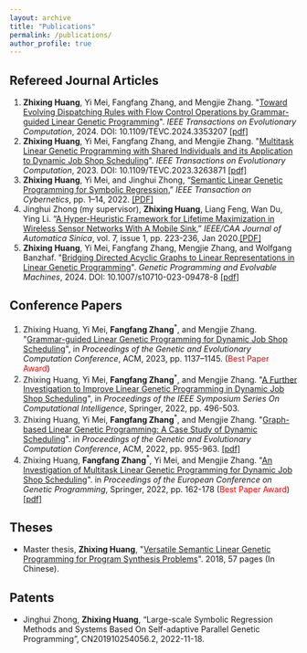 ```yaml
---
layout: archive
title: "Publications"
permalink: /publications/
author_profile: true
---
```


## Refereed Journal Articles
<ol>
<li><b>Zhixing Huang</b>, Yi Mei, Fangfang Zhang, and Mengjie Zhang. "<a target="_blank" href="https://ieeexplore.ieee.org/document/10398533">Toward Evolving Dispatching Rules with Flow Control Operations by Grammar-guided Linear Genetic Programming</a>". <i>IEEE Transactions on Evolutionary Computation</i>, 2024. DOI: 10.1109/TEVC.2024.3353207 <a target="_blank" href="https://github.com/Zhixing1020/zhixinghuang.github.io/blob/master/files/Toward_Evolving_Dispatching_Rules_With_Flow_Control_Operations_By_Grammar-Guided_Linear_Genetic_Programming.pdf">[pdf]</a></li>	
  
<li> <b>Zhixing Huang</b>, Yi Mei, Fangfang Zhang, and Mengjie Zhang. "<a target="_blank" href="https://ieeexplore.ieee.org/document/10090245">Multitask Linear Genetic Programming with Shared Individuals and its Application to Dynamic Job Shop Scheduling</a>". <i>IEEE Transactions on Evolutionary Computation</i>, 2023. DOI: 10.1109/TEVC.2023.3263871 <a target="_blank" href="https://github.com/Zhixing1020/zhixinghuang.github.io/blob/3f51fdb85e4ed0da8b60ebf44e50178ca57e67a7/files/Multitask_Linear_Genetic_Programming_with_Shared_Individuals_and_its_Application_to_Dynamic_Job_Shop_Scheduling.pdf">[pdf]</a></li> 

<li><b>Zhixing Huang</b>, Yi Mei, and Jinghui Zhong, “<a target="_blank" href="https://ieeexplore.ieee.org/document/9810862">Semantic Linear Genetic Programming for Symbolic Regression</a>,” <i>IEEE Transaction on Cybernetics</i>, pp. 1–14, 2022. <a href="https://github.com/Zhixing1020/zhixinghuang.github.io/blob/3f51fdb85e4ed0da8b60ebf44e50178ca57e67a7/files/Semantic_Linear_Genetic_Programming_for_Symbolic_Regression.pdf">[PDF]</a></li>

<li>Jinghui Zhong (my supervisor), <b>Zhixing Huang</b>, Liang Feng, Wan Du, Ying Li. “<a href="https://ieeexplore.ieee.org/document/8945493">A Hyper-Heuristic Framework for Lifetime Maximization in Wireless Sensor Networks With A Mobile Sink</a>,” <i>IEEE/CAA Journal of Automatica Sinica</i>, vol. 7, issue 1, pp. 223-236, Jan 2020.<a href="https://github.com/Zhixing1020/zhixinghuang.github.io/blob/4b029fb86e9a2047f0c958f3b300569eb3896e17/files/A_hyper-heuristic_framework_for_lifetime_maximization_in_wireless_sensor_networks_with_a_mobile_sink.pdf">[PDF]</a> </li>
  
<li><b>Zhixing Huang</b>, Yi Mei, Fangfang Zhang, Mengjie Zhang, and Wolfgang Banzhaf. "<a target="_blank" href="https://link.springer.com/article/10.1007/s10710-023-09478-8">Bridging Directed Acyclic Graphs to Linear Representations in Linear Genetic Programming</a>". <i>Genetic Programming and Evolvable Machines</i>, 2024. DOI: 10.1007/s10710-023-09478-8 <a target="_blank" href="https://github.com/Zhixing1020/zhixinghuang.github.io/blob/master/files/Bridging%20directed%20acyclic%20graphs%20to%20linear%20representations%20in%20linear%20genetic%20programming-%20a%20case%20study%20of%20dynamic%20scheduling.pdf">[pdf]</a></li>
</ol>

## Conference Papers
<ol>
<li>Zhixing Huang, Yi Mei, <b>Fangfang Zhang</b><sup>*</sup>, and Mengjie Zhang. "<a target="_blank" href="https://dl.acm.org/doi/abs/10.1145/3583131.3590394">Grammar-guided Linear Genetic Programming for Dynamic Job Shop Scheduling</a>", in <i>Proceedings of the Genetic and Evolutionary Computation Conference</i>, ACM, 2023, pp. 1137–1145. (<span style="color: #FF0000">Best Paper Award</span>)</li>		
<li>Zhixing Huang, Yi Mei, <b>Fangfang Zhang</b><sup>*</sup>, and Mengjie Zhang. "<a target="_blank" href="https://ieeexplore.ieee.org/abstract/document/10022208">A Further Investigation to Improve Linear Genetic Programming in Dynamic Job Shop Scheduling</a>", in <i>Proceedings of the IEEE Symposium Series On Computational Intelligence</i>, Springer, 2022, pp. 496-503.</li>	
<li> Zhixing Huang, Yi Mei, <b>Fangfang Zhang</b><sup>*</sup>, and Mengjie Zhang. "<a target="_blank" href="https://dl.acm.org/doi/pdf/10.1145/3512290.3528730?casa_token=yjyTHGzMAkQAAAAA:1cwOyg8dXdFR5o6qj6cEf8XFLtQhUeVWoqWymEzeGuk7XDBu6CP4lemqlpMctxtLw162Gtd3IMSJ3w">Graph-based Linear Genetic Programming: A Case Study of Dynamic Scheduling</a>". in <i>Proceedings of the Genetic and Evolutionary Computation Conference</i>, ACM, 2022, pp. 955-963. <a target="_blank" href="https://github.com/fangfang-zhang/fangfang-zhang.github.io/blob/master/files/2022-Graph-based-GP.pdf">[pdf]</a></li>	
<li> Zhixing Huang, <b>Fangfang Zhang</b><sup>*</sup>, Yi Mei, and Mengjie Zhang. "<a target="_blank" href="https://link.springer.com/chapter/10.1007/978-3-031-02056-8_11">An Investigation of Multitask Linear Genetic Programming for Dynamic Job Shop Scheduling</a>". in <i>Proceedings of the European Conference on Genetic Programming</i>, Springer, 2022, pp. 162-178 (<span style="color: #FF0000">Best Paper Award</span>)<a target="_blank" href="https://github.com/fangfang-zhang/fangfang-zhang.github.io/blob/master/files/2022-An-Investigation-Multitask-LGP.pdf">[pdf]</a></li>
</ol>

## Theses
- Master thesis, **Zhixing Huang**, "[Versatile Semantic Linear Genetic Programming for Program Synthesis Problems](http://kns.cnki.net/KCMS/detail/detail.aspx?dbcode=CMFD&dbname=CMFD202101&filename=1020333073.nh&uniplatform=OVERSEA&v=2swjth2aEkrFFU3GSUeTyO_yN5A2JxLd-FzM_aYD1CJ48PGVdJg79kZBgC83GQqP)". 2018, 57 pages (In Chinese).


## Patents
- Jinghui Zhong, **Zhixing Huang**, “Large-scale Symbolic Regression Methods and Systems Based On Self-adaptive Parallel Genetic Programming”, CN201910254056.2, 2022-11-18.






